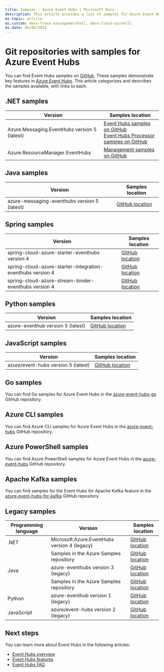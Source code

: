 ```yaml
---
title: Samples - Azure Event Hubs | Microsoft Docs
description: This article provides a list of samples for Azure Event Hubs that are on GitHub.  
ms.topic: article
ms.custom: devx-track-azurepowershell, devx-track-azurecli
ms.date: 05/05/2023 
---
```


# Git repositories with samples for Azure Event Hubs 
You can find Event Hubs samples on [GitHub](https://github.com/Azure/azure-event-hubs/tree/master/samples). These samples demonstrate key features in [Azure Event Hubs](./index.yml). This article categorizes and describes the samples available, with links to each.

## .NET samples

| Version | Samples location |
| ------- | ---------------- | 
| Azure.Messaging.EventHubs version 5 (latest) | [Event Hubs samples on GitHub](https://github.com/Azure/azure-sdk-for-net/tree/master/sdk/eventhub/Azure.Messaging.EventHubs/samples)<br/>[Event Hubs Processor samples on GitHub](https://github.com/Azure/azure-sdk-for-net/tree/master/sdk/eventhub/Azure.Messaging.EventHubs.Processor/samples) | 
| Azure.ResourceManager.EventHubs | [Management samples on GitHub](https://github.com/Azure/azure-sdk-for-net/tree/main/sdk/eventhub/Azure.ResourceManager.EventHubs/samples) | 

## Java samples

| Version | Samples location |
| ------- | ---------------- | 
| azure-messaging-eventhubs version 5 (latest) | [GitHub location](https://github.com/Azure/azure-sdk-for-java/tree/master/sdk/eventhubs/azure-messaging-eventhubs/src/samples/java/com/azure/messaging/eventhubs) | 

## Spring samples

| Version                                        | Samples location |
| ------- | ---------------- | 
| spring-cloud-azure-starter-eventhubs version 4 | [GitHub location](https://github.com/Azure-Samples/azure-spring-boot-samples/tree/spring-cloud-azure_v4.3.0/eventhubs/spring-cloud-azure-starter-eventhubs/eventhubs-client) | 
| spring-cloud-azure-starter-integration-eventhubs version 4 | [GitHub location](https://github.com/Azure-Samples/azure-spring-boot-samples/tree/spring-cloud-azure_v4.3.0/eventhubs/spring-cloud-azure-starter-integration-eventhubs/eventhubs-integration) |
| spring-cloud-azure-stream-binder-eventhubs version 4 | [GitHub location](https://github.com/Azure-Samples/azure-spring-boot-samples/tree/spring-cloud-azure_v4.3.0/eventhubs/spring-cloud-azure-stream-binder-eventhubs) |

## Python samples

| Version | Samples location |
| ------- | ---------------- | 
| azure-eventhub version 5 (latest) | [GitHub location](https://github.com/Azure/azure-sdk-for-python/tree/master/sdk/eventhub/azure-eventhub/samples) | 

## JavaScript samples

| Version | Samples location |
| ------- | ---------------- | 
| azure/event-hubs version 5 (latest) | [GitHub location](https://github.com/Azure/azure-sdk-for-js/tree/master/sdk/eventhub/event-hubs/samples) | 


## Go samples
You can find Go samples for Azure Event Hubs in the [azure-event-hubs-go](https://github.com/Azure/azure-event-hubs-go/tree/master/_examples) GitHub repository.

## Azure CLI samples
You can find Azure CLI samples for Azure Event Hubs in the [azure-event-hubs](https://github.com/Azure/azure-event-hubs/tree/master/samples/Management/CLI) GitHub repository.

## Azure PowerShell samples
You can find Azure PowerShell samples for Azure Event Hubs in the [azure-event-hubs](https://github.com/Azure/azure-event-hubs/tree/master/samples/Management/PowerShell) GitHub repository.
 
## Apache Kafka samples
You can find samples for the Event Hubs for Apache Kafka feature in the [azure-event-hubs-for-kafka](https://github.com/Azure/azure-event-hubs-for-kafka) GitHub repository.

## Legacy samples

| Programming language | Version | Samples location |
| -------- | ------- | ---------------- | 
| .NET | Microsoft.Azure.EventHubs version 4 (legacy) | [GitHub location](https://github.com/Azure/azure-event-hubs/tree/master/samples/DotNet/) |
| | Samples in the Azure Samples repository | [GitHub location](https://github.com/orgs/Azure-Samples/repositories?q=event-hubs&type=all&language=c%23) |
| Java | azure-eventhubs version 3 (legacy) | [GitHub location](https://github.com/Azure/azure-event-hubs/tree/master/samples/Java/) |
| | Samples in the Azure Samples repository | [GitHub location](https://github.com/orgs/Azure-Samples/repositories?q=event-hubs&type=all&language=java) |
| Python | azure-eventhub version 1 (legacy) | [GitHub location](https://github.com/Azure/azure-sdk-for-python/tree/release/eventhub-v1/sdk/eventhub/azure-eventhubs/examples) |
| JavaScript | azure/event-hubs version 2 (legacy) | [GitHub location](https://github.com/Azure/azure-sdk-for-js/tree/%40azure/event-hubs_2.1.0/sdk/eventhub/event-hubs/samples) |




## Next steps
You can learn more about Event Hubs in the following articles:

- [Event Hubs overview](./event-hubs-about.md)
- [Event Hubs features](event-hubs-features.md)
- [Event Hubs FAQ](event-hubs-faq.yml)

